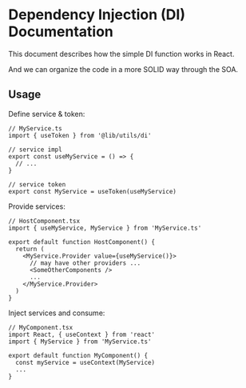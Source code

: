 # Dependency Injection (DI) Documentation

This document describes how the simple DI function works in React.

And we can organize the code in a more SOLID way through the SOA.

## Usage

Define service & token:

```tsx
// MyService.ts
import { useToken } from '@lib/utils/di'

// service impl
export const useMyService = () => {
  // ...
}

// service token
export const MyService = useToken(useMyService)
```

Provide services:

```tsx
// HostComponent.tsx
import { useMyService, MyService } from 'MyService.ts'

export default function HostComponent() {
  return (
    <MyService.Provider value={useMyService()}>
      // may have other providers ...
      <SomeOtherComponents />
      ...
    </MyService.Provider>
  )
}
```

Inject services and consume:

```tsx
// MyComponent.tsx
import React, { useContext } from 'react'
import { MyService } from 'MyService.ts'

export default function MyComponent() {
  const myService = useContext(MyService)
  ...
}
```
